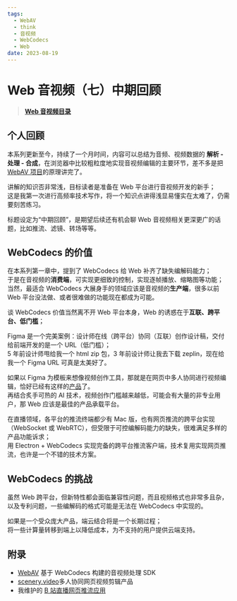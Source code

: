 ```yaml
---
tags:
  - WebAV
  - think
  - 音视频
  - WebCodecs
  - Web
date: 2023-08-19
---
```


# Web 音视频（七）中期回顾

> [**Web 音视频目录**](/tag/WebAV)

## 个人回顾
本系列更新至今，持续了一个月时间，内容可以总结为音频、视频数据的 **解析 - 处理 - 合成**，在浏览器中比较粗粒度地实现音视频编辑的主要环节，差不多是把 [WebAV 项目][1]的原理讲完了。  

讲解的知识否非常浅，目标读者是准备在 Web 平台进行音视频开发的新手；  
这是我第一次进行高频率技术写作，将一个知识点讲得浅显易懂实在太难了，仍需要刻苦练习。  

标题设定为“中期回顾”，是期望后续还有机会聊 Web 音视频相关更深更广的话题，比如推流、滤镜、转场等等。

## WebCodecs 的价值

在本系列第一章中，提到了 WebCodecs 给 Web 补齐了缺失编解码能力；  
于是在音视频的**消费端**，可实现更细致的控制，实现逐帧播放、缩略图等功能；  
当然，最适合 WebCodecs 大展身手的领域应该是音视频的**生产端**，很多以前 Web 平台没法做、或者很难做的功能现在都成为可能。  

谈 WebCodecs 价值当然离不开 Web 平台本身，Web 的诱惑在于**互联、跨平台、低门槛**；  

Figma 是一个完美案例：设计师在线（跨平台）协同（互联）创作设计稿，交付给前端开发的是一个 URL（低门槛）；  
5 年前设计师甩给我一个 html zip 包，3 年前设计师让我去下载 zeplin，现在给我一个 Figma URL 可真是太美好了。  

如果以 Figma 为模板来想像视频创作工具，那就是在网页中多人协同进行视频编辑，恰好已经有这样的[产品][2]了。  
再结合炙手可热的 AI 技术，视频创作门槛越来越低，可能会有大量的非专业用户，那 Web 应该是最佳的产品承载平台。  

在直播领域，各平台的推流终端都少有 Mac 版，也有网页推流的跨平台实现（WebSocket 或 WebRTC），但受限于可控编解码能力的缺失，很难满足多样的产品功能诉求；  
用 Electron + WebCodecs 实现完备的跨平台推流客户端，技术复用实现网页推流，也许是一个不错的技术方案。  

## WebCodecs 的挑战
虽然 Web 跨平台，但新特性都会面临兼容性问题，而且视频格式也非常多且杂，以及专利问题，一些编解码的格式可能是无法在 WebCodecs 中实现的。  

如果是一个受众庞大产品，端云结合将是一个长期过程；  
将一些计算量转移到端上以降低成本，为不支持的用户提供云端支持。  

## 附录
- [WebAV][1] 基于 WebCodecs 构建的音视频处理 SDK
- [scenery.video][2]多人协同网页视频剪辑产品
- 我维护的 [B 站直播网页推流应用][3]

[1]: https://github.com/hughfenghen/WebAV
[2]: https://scenery.video/hello
[3]: https://live.bilibili.com/p/html/web-hime/index.html